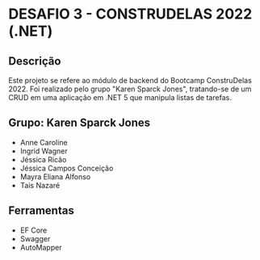 # DESAFIO 3 - CONSTRUDELAS 2022 (.NET)

## Descrição

Este projeto se refere ao módulo de backend do Bootcamp ConstruDelas 2022. Foi realizado pelo grupo "Karen Sparck Jones", tratando-se de um CRUD em uma aplicação em .NET 5 que manipula listas de tarefas.

## Grupo: Karen Sparck Jones

- Anne Caroline
- Ingrid Wagner
- Jéssica Ricão
- Jéssica Campos Conceição
- Mayra Eliana Alfonso
- Tais Nazaré

## Ferramentas

- EF Core
- Swagger
- AutoMapper
